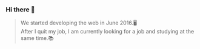 ### Hi there 👋

> We started developing the web in June 2016.🖥️ <br>
> After I quit my job, I am currently looking for a job and studying at the same time.📚



<!--
**katanazero86/katanazero86** is a ✨ _special_ ✨ repository because its `README.md` (this file) appears on your GitHub profile.

Here are some ideas to get you started:

- 🔭 I’m currently working on ...
- 🌱 I’m currently learning ...
- 👯 I’m looking to collaborate on ...
- 🤔 I’m looking for help with ...
- 💬 Ask me about ...
- 📫 How to reach me: ...
- 😄 Pronouns: ...
- ⚡ Fun fact: ...
-->
